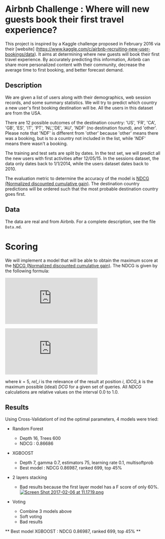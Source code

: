 # Airbnb Challenge : Where will new guests book their first travel experience?

This project is inspired by a Kaggle challenge proposed in February 2016 via their [website] (https://www.kaggle.com/c/airbnb-recruiting-new-user-bookings/data).
It aims at determining where new guests will book their first travel experience.
By accurately predicting this information, Airbnb can share more personalized content with their community, decrease the average time to first booking, and better forecast demand.


## Description

We are given a list of users along with their demographics, web session records, and some summary statistics. We will try to predict which country a new user's first booking destination will be. All the users in this dataset are from the USA.

There are 12 possible outcomes of the destination country: 'US', 'FR', 'CA', 'GB', 'ES', 'IT', 'PT', 'NL','DE', 'AU', 'NDF' (no destination found), and 'other'. Please note that 'NDF' is different from 'other' because 'other' means there was a booking, but is to a country not included in the list, while 'NDF' means there wasn't a booking.

The training and test sets are split by dates. In the test set, we will predict all the new users with first activities after 12/05/15. In the sessions dataset, the data only dates back to 1/1/2014, while the users dataset dates back to 2010.

The evaluation metric to determine the accuracy of the model is  [NDCG (Normalized discounted cumulative gain)](https://www.kaggle.com/wiki/NormalizedDiscountedCumulativeGain). The destination country predictions will be ordered such that the most probable destination country goes first.


## Data
The data are real and from Airbnb. For a complete description, see the file `Data.md`.

# Scoring
We will implement a model that will be able to obtain the maximum score at the  [NDCG (Normalized discounted cumulative gain)](https://www.kaggle.com/wiki/NormalizedDiscountedCumulativeGain). The NDCG is given by the following formula:

![equation](http://latex.codecogs.com/gif.latex?DCG_k%3D%5Csum_%7Bi%3D1%7D%5Ek%5Cfrac%7B2%5E%7Brel_i%7D-1%7D%7B%5Clog_2%7B%5Cleft%28i+1%5Cright%29%7D%7D)

![equation](http://latex.codecogs.com/gif.latex?nDCG_k%3D%5Cfrac%7BDCG_k%7D%7BIDCG_k%7D)

where *k* = 5, *rel_i* is the relevance of the result at position  *i*, *IDCG_k* is the maximum possible (ideal) *DCG* for a given set of queries. All *NDCG* calculations are relative values on the interval 0.0 to 1.0.


## Results

Using Cross-Validationt of ind the optimal parameters, 4 models were tried:
- Random Forest
  - Depth 16, Trees 600
  - NDCG : 0.86686
  
- XGBOOST
  - Depth 7, gamma 0.7, estimators 75, learning rate 0.1, multisoftprob
  - Best model : NDCG 0.86987, ranked 699, top 45%
  
- 2 layers stacking
  - Bad results because the first layer model has a F score of only 60%.
[![Screen Shot 2017-02-06 at 11.17.19.png](https://s27.postimg.org/j1iec25mr/Screen_Shot_2017_02_06_at_11_17_19.png)](https://postimg.org/image/wv6r13y7z/)
  
- Voting
  - Combine 3 models above
  - Soft voting
  - Bad results



** Best model XGBOOST : NDCG 0.86987, ranked 699, top 45% **
